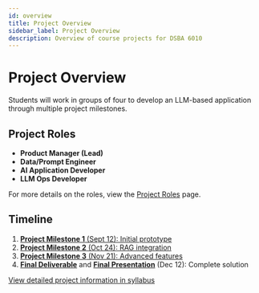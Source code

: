 ```yaml
---
id: overview
title: Project Overview
sidebar_label: Project Overview
description: Overview of course projects for DSBA 6010
---
```


# Project Overview

Students will work in groups of four to develop an LLM-based application through multiple project milestones.

## Project Roles

- **Product Manager (Lead)**
- **Data/Prompt Engineer**
- **AI Application Developer**
- **LLM Ops Developer**

For more details on the roles, view the [Project Roles](roles.md) page.

## Timeline

1. [**Project Milestone 1** (Sept 12): Initial prototype](milestones/milestone1.md)
2. [**Project Milestone 2** (Oct 24): RAG integration](milestones/milestone2.md)
3. [**Project Milestone 3** (Nov 21): Advanced features](milestones/milestone3.md)
4. [**Final Deliverable**](milestones/final-submission.md) and [**Final Presentation**](milestones/final-presentation.md) (Dec 12): Complete solution

[View detailed project information in syllabus](/docs/syllabus)